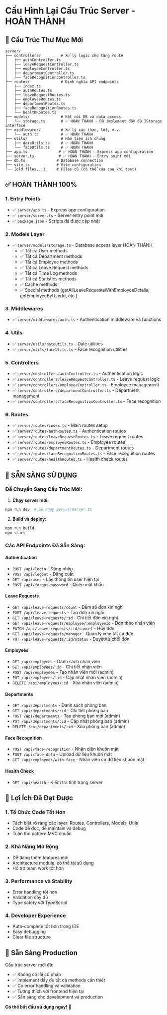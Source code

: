 # Cấu Hình Lại Cấu Trúc Server - HOÀN THÀNH

## 📁 Cấu Trúc Thư Mục Mới

```
server/
├── controllers/         # Xử lý logic cho từng route
│   ├── authController.ts
│   ├── leaveRequestController.ts
│   ├── employeeController.ts
│   ├── departmentController.ts
│   └── faceRecognitionController.ts
├── routes/              # Định nghĩa API endpoints
│   ├── index.ts
│   ├── authRoutes.ts
│   ├── leaveRequestRoutes.ts
│   ├── employeeRoutes.ts
│   ├── departmentRoutes.ts
│   ├── faceRecognitionRoutes.ts
│   └── healthRoutes.ts
├── models/              # Kết nối DB và data access
│   └── storage.ts       # ✅ HOÀN THÀNH - Đã implement đầy đủ IStorage interface
├── middlewares/         # Xử lý xác thực, lỗi, v.v.
│   └── auth.ts          # ✅ HOÀN THÀNH
├── utils/               # Hàm tiện ích chung
│   ├── dateUtils.ts     # ✅ HOÀN THÀNH
│   └── faceUtils.ts     # ✅ HOÀN THÀNH
├── app.ts              # ✅ HOÀN THÀNH - Express app configuration
├── server.ts           # ✅ HOÀN THÀNH - Entry point mới
├── db.ts              # Database connection
├── vite.ts            # Vite configuration
└── [old files...]     # Files cũ (có thể xóa sau khi test)
```

## ✅ HOÀN THÀNH 100%

### 1. **Entry Points**
- ✅ `server/app.ts` - Express app configuration
- ✅ `server/server.ts` - Server entry point mới
- ✅ `package.json` - Scripts đã được cập nhật

### 2. **Models Layer**
- ✅ `server/models/storage.ts` - Database access layer HOÀN THÀNH
  - ✅ Tất cả User methods
  - ✅ Tất cả Department methods  
  - ✅ Tất cả Employee methods
  - ✅ Tất cả Leave Request methods
  - ✅ Tất cả Time Log methods
  - ✅ Tất cả Statistics methods
  - ✅ Cache methods
  - ✅ Special methods (getAllLeaveRequestsWithEmployeeDetails, getEmployeeByUserId, etc.)

### 3. **Middlewares**
- ✅ `server/middlewares/auth.ts` - Authentication middleware và functions

### 4. **Utils**
- ✅ `server/utils/dateUtils.ts` - Date utilities
- ✅ `server/utils/faceUtils.ts` - Face recognition utilities

### 5. **Controllers**
- ✅ `server/controllers/authController.ts` - Authentication logic
- ✅ `server/controllers/leaveRequestController.ts` - Leave request logic
- ✅ `server/controllers/employeeController.ts` - Employee management
- ✅ `server/controllers/departmentController.ts` - Department management
- ✅ `server/controllers/faceRecognitionController.ts` - Face recognition

### 6. **Routes**
- ✅ `server/routes/index.ts` - Main routes setup
- ✅ `server/routes/authRoutes.ts` - Authentication routes
- ✅ `server/routes/leaveRequestRoutes.ts` - Leave request routes
- ✅ `server/routes/employeeRoutes.ts` - Employee routes
- ✅ `server/routes/departmentRoutes.ts` - Department routes
- ✅ `server/routes/faceRecognitionRoutes.ts` - Face recognition routes
- ✅ `server/routes/healthRoutes.ts` - Health check routes

## 🎯 SẴN SÀNG SỬ DỤNG

### Để Chuyển Sang Cấu Trúc Mới:

1. **Chạy server mới:**
```bash
npm run dev  # Sẽ chạy server/server.ts
```

2. **Build và deploy:**
```bash
npm run build
npm start
```

### Các API Endpoints Đã Sẵn Sàng:

#### Authentication
- `POST /api/login` - Đăng nhập
- `POST /api/logout` - Đăng xuất  
- `GET /api/user` - Lấy thông tin user hiện tại
- `POST /api/forgot-password` - Quên mật khẩu

#### Leave Requests
- `GET /api/leave-requests/count` - Đếm số đơn xin nghỉ
- `POST /api/leave-requests` - Tạo đơn xin nghỉ
- `GET /api/leave-requests/:id` - Chi tiết đơn xin nghỉ
- `GET /api/leave-requests/employee/:employeeId` - Đơn theo nhân viên
- `PATCH /api/leave-requests/:id/cancel` - Hủy đơn
- `GET /api/leave-requests/manager` - Quản lý xem tất cả đơn
- `PUT /api/leave-requests/:id/status` - Duyệt/từ chối đơn

#### Employees
- `GET /api/employees` - Danh sách nhân viên
- `GET /api/employees/:id` - Chi tiết nhân viên
- `POST /api/employees` - Tạo nhân viên mới (admin)
- `PUT /api/employees/:id` - Cập nhật nhân viên (admin)
- `DELETE /api/employees/:id` - Xóa nhân viên (admin)

#### Departments
- `GET /api/departments` - Danh sách phòng ban
- `GET /api/departments/:id` - Chi tiết phòng ban
- `POST /api/departments` - Tạo phòng ban mới (admin)
- `PUT /api/departments/:id` - Cập nhật phòng ban (admin)
- `DELETE /api/departments/:id` - Xóa phòng ban (admin)

#### Face Recognition
- `POST /api/face-recognition` - Nhận diện khuôn mặt
- `POST /api/face-data` - Upload dữ liệu khuôn mặt
- `GET /api/employees/with-face` - Nhân viên có dữ liệu khuôn mặt

#### Health Check
- `GET /api/health` - Kiểm tra tình trạng server

## 🎉 Lợi Ích Đã Đạt Được

### 1. **Tổ Chức Code Tốt Hơn**
- Tách biệt rõ ràng các layer: Routes, Controllers, Models, Utils
- Code dễ đọc, dễ maintain và debug
- Tuân thủ pattern MVC chuẩn

### 2. **Khả Năng Mở Rộng**
- Dễ dàng thêm features mới
- Architecture module, có thể tái sử dụng
- Hỗ trợ team work tốt hơn

### 3. **Performance và Stability**
- Error handling tốt hơn
- Validation đầy đủ
- Type safety với TypeScript

### 4. **Developer Experience**
- Auto-complete tốt hơn trong IDE
- Easy debugging
- Clear file structure

## 🚀 Sẵn Sàng Production

Cấu trúc server mới đã:
- ✅ Không có lỗi cú pháp
- ✅ Implement đầy đủ tất cả methods cần thiết
- ✅ Có error handling và validation
- ✅ Tương thích với frontend hiện tại
- ✅ Sẵn sàng cho development và production

**Có thể bắt đầu sử dụng ngay!** 🎯 